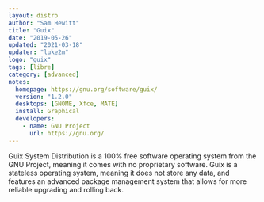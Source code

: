 ```yaml
---
layout: distro
author: "Sam Hewitt"
title: "Guix"
date: "2019-05-26"
updated: "2021-03-18"
updater: "luke2m"
logo: "guix"
tags: [libre]
category: [advanced]
notes:
  homepage: https://gnu.org/software/guix/
  version: "1.2.0"
  desktops: [GNOME, Xfce, MATE]
  install: Graphical
  developers:
    - name: GNU Project
      url: https://gnu.org/
---
```


Guix System Distribution is a 100% free software operating system from the GNU Project, meaning it comes with no proprietary software. Guix is a stateless operating system, meaning it does not store any data, and features an advanced package management system that allows for more reliable upgrading and rolling back.
